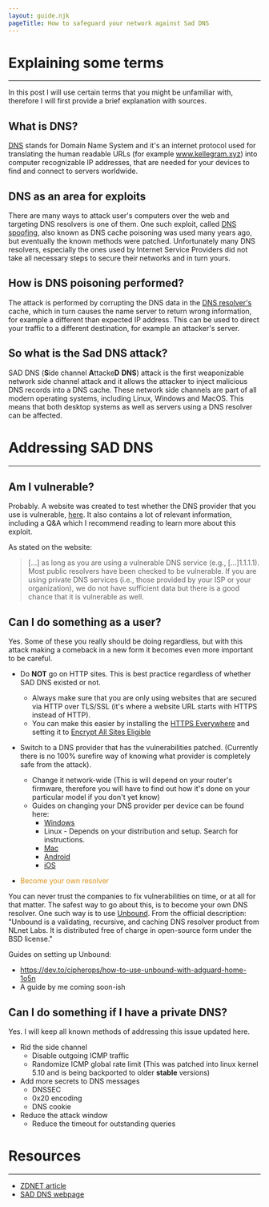 ```yaml
---
layout: guide.njk
pageTitle: How to safeguard your network against Sad DNS
---
```


# Explaining some terms

---

In this post I will use certain terms that you might be unfamiliar with, therefore I will first provide a brief explanation with sources.

## What is DNS?

[DNS](https://en.wikipedia.org/wiki/Domain_Name_System) stands for Domain Name System and it's an internet protocol used for translating the human readable URLs (for example www.kellegram.xyz) into computer recognizable IP addresses, that are needed for your devices to find and connect to servers worldwide.

## DNS as an area for exploits

There are many ways to attack user's computers over the web and targeting DNS resolvers is one of them. One such exploit, called [DNS spoofing](https://en.wikipedia.org/wiki/DNS_spoofing), also known as DNS cache poisoning was used many years ago, but eventually the known methods were patched. Unfortunately many DNS resolvers, especially the ones used by Internet Service Providers did not take all necessary steps to secure their networks and in turn yours.

## How is DNS poisoning performed?

The attack is performed by corrupting the DNS data in the [DNS resolver's](https://en.wikipedia.org/wiki/Domain_Name_System#DNS_resolvers) cache, which in turn causes the name server to return wrong information, for example a different than expected IP address. This can be used to direct your traffic to a different destination, for example an attacker's server.

## So what is the Sad DNS attack?

SAD DNS (**S**ide channel **A**ttacke**D** **DNS**) attack is the first weaponizable network side channel attack and it allows the attacker to inject malicious DNS records into a DNS cache. These network side channels are part of all modern operating systems, including Linux, Windows and MacOS. This means that both desktop systems as well as servers using a DNS resolver can be affected.

# Addressing SAD DNS

---

## Am I vulnerable?

Probably. A website was created to test whether the DNS provider that you use is vulnerable, [here](https://789498207.www.saddns.net/). It also contains a lot of relevant information, including a Q&A which I recommend reading to learn more about this exploit.

As stated on the website:

> [...] as long as you are using a vulnerable DNS service (e.g., [...]1.1.1.1). Most public resolvers have been checked to be vulnerable. If you are using private DNS services (i.e., those provided by your ISP or your organization), we do not have sufficient data but there is a good chance that it is vulnerable as well.

## Can I do something as a user?

Yes. Some of these you really should be doing regardless, but with this attack making a comeback in a new form it becomes even more important to be careful.

- Do **NOT** go on HTTP sites. This is best practice regardless of whether SAD DNS existed or not.
  - Always make sure that you are only using websites that are secured via HTTP over TLS/SSL (it's where a website URL starts with HTTPS instead of HTTP).
  - You can make this easier by installing the [HTTPS Everywhere](https://www.eff.org/https-everywhere) and setting it to [Encrypt All Sites Eligible](https://i.imgur.com/E09Ejvq.png)
- Switch to a DNS provider that has the vulnerabilities patched. (Currently there is no 100% surefire way of knowing what provider is completely safe from the attack).
  - Change it network-wide (This is will depend on your router's firmware, therefore you will have to find out how it's done on your particular model if you don't yet know)
  - Guides on changing your DNS provider per device can be found here:
    - [Windows](https://www.windowscentral.com/how-change-your-pcs-dns-settings-windows-10)
    - Linux - Depends on your distribution and setup. Search for instructions.
    - [Mac](https://www.support.com/how-to/how-to-change-dns-settings-on-a-mac-10189)
    - [Android](https://www.androidpolice.com/2020/03/26/make-android-use-dns-server-choice/)
    - [iOS](https://gadgets.ndtv.com/mobiles/features/how-to-change-dns-server-on-iphone-ipad-or-ipod-touch-1671813)

- <span style="color:#db931f">Become your own resolver</span>

You can never trust the companies to fix vulnerabilities on time, or at all for that matter. The safest way to go about this, is to become your own DNS resolver. One such way is to use [Unbound](https://www.nlnetlabs.nl/projects/unbound/about/). From the official description: "Unbound is a validating, recursive, and caching DNS resolver product from NLnet Labs. It is distributed free of charge in open-source form under the BSD license." 


Guides on setting up Unbound:
  - https://dev.to/cipherops/how-to-use-unbound-with-adguard-home-1o5n
  - A guide by me coming soon-ish




## Can I do something if I have a private DNS?

Yes. I will keep all known methods of addressing this issue updated here.

- Rid the side channel
  - Disable outgoing ICMP traffic
  - Randomize ICMP global rate limit (This was patched into linux kernel 5.10 and is being backported to older **stable** versions)
- Add more secrets to DNS messages
  - DNSSEC
  - 0x20 encoding
  - DNS cookie
- Reduce the attack window
  - Reduce the timeout for outstanding queries

# Resources

---

- [ZDNET article](https://www.zdnet.com/article/dns-cache-poisoning-poised-for-a-comeback-sad-dns/)
- [SAD DNS webpage](https://789498207.www.saddns.net/)
